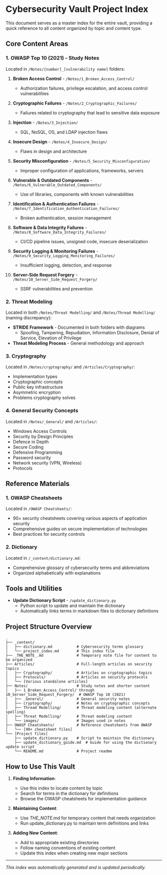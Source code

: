 # Cybersecurity Vault Project Index

This document serves as a master index for the entire vault, providing a quick reference to all content organized by topic and content type.

## Core Content Areas

### 1. OWASP Top 10 (2021) - Study Notes
Located in `/Notes/[number]_[vulnerability name]` folders:

1. **Broken Access Control** - `/Notes/1_Broken_Access_Control/`
   - Authorization failures, privilege escalation, and access control vulnerabilities
   
2. **Cryptographic Failures** - `/Notes/2_Cryptographic_Failures/`
   - Failures related to cryptography that lead to sensitive data exposure
   
3. **Injection** - `/Notes/3_Injection/`
   - SQL, NoSQL, OS, and LDAP injection flaws
   
4. **Insecure Design** - `/Notes/4_Insecure_Design/`
   - Flaws in design and architecture
   
5. **Security Misconfiguration** - `/Notes/5_Security_Misconfiguration/`
   - Improper configuration of applications, frameworks, servers
   
6. **Vulnerable & Outdated Components** - `/Notes/6_Vulnerable_Outdated_Components/`
   - Use of libraries, components with known vulnerabilities
   
7. **Identification & Authentication Failures** - `/Notes/7_Identification_Authentication_Failures/`
   - Broken authentication, session management
   
8. **Software & Data Integrity Failures** - `/Notes/8_Software_Data_Integrity_Failures/`
   - CI/CD pipeline issues, unsigned code, insecure deserialization
   
9. **Security Logging & Monitoring Failures** - `/Notes/9_Security_Logging_Monitoring_Failures/`
   - Insufficient logging, detection, and response
   
10. **Server-Side Request Forgery** - `/Notes/10_Server_Side_Request_Forgery/`
    - SSRF vulnerabilities and prevention

### 2. Threat Modeling
Located in both `/Notes/Threat Modelling/` and `/Notes/Thread Modelling/` (naming discrepancy):

- **STRIDE Framework** - Documented in both folders with diagrams
  - Spoofing, Tampering, Repudiation, Information Disclosure, Denial of Service, Elevation of Privilege
- **Threat Modeling Process** - General methodology and approach

### 3. Cryptography
Located in `/Notes/cryptography/` and `/Articles/Cryptography/`:

- Implementation types
- Cryptographic concepts 
- Public key infrastructure
- Asymmetric encryption
- Problems cryptography solves

### 4. General Security Concepts
Located in `/Notes/_General/` and `/Articles/`:

- Windows Access Controls
- Security by Design Principles
- Defence in Depth
- Secure Coding
- Defensive Programming
- Password security
- Network security (VPN, Wireless)
- Protocols

## Reference Materials

### 1. OWASP Cheatsheets
Located in `/OWASP Cheatsheets/`:

- 90+ security cheatsheets covering various aspects of application security
- Comprehensive guides on secure implementation of technologies
- Best practices for security controls

### 2. Dictionary
Located in `/_content/dictionary.md`:

- Comprehensive glossary of cybersecurity terms and abbreviations
- Organized alphabetically with explanations

## Tools and Utilities

- **Update Dictionary Script** - `/update_dictionary.py`
  - Python script to update and maintain the dictionary
  - Automatically links terms in markdown files to dictionary definitions

## Project Structure Overview

```
.
├── _content/
│   ├── dictionary.md           # Cybersecurity terms glossary
│   └── project_index.md        # This index file
├── _THE_NOTE_.md               # Temporary note file for content to be organized
├── Articles/                   # Full-length articles on security topics
│   ├── Cryptography/           # Articles on cryptographic topics
│   ├── Protocols/              # Articles on security protocols
│   └── [Various standalone articles]
├── Notes/                      # Study notes and shorter content
│   ├── 1_Broken_Access_Control/ through 10_Server_Side_Request_Forgery/  # OWASP Top 10 (2021)
│   ├── _General/               # General security notes
│   ├── cryptography/           # Notes on cryptographic concepts
│   ├── Thread Modelling/       # Threat modeling content (alternate spelling)
│   ├── Threat Modelling/       # Threat modeling content
│   └── images/                 # Images used in notes
├── OWASP Cheatsheets/          # Reference cheatsheets from OWASP
│   └── [90+ cheatsheet files]
└── [Project files]
    ├── update_dictionary.py    # Script to maintain the dictionary
    ├── update_dictionary_guide.md  # Guide for using the dictionary update script
    └── README.md               # Project readme
```

## How to Use This Vault

1. **Finding Information**:
   - Use this index to locate content by topic
   - Search for terms in the dictionary for definitions
   - Browse the OWASP cheatsheets for implementation guidance

2. **Maintaining Content**:
   - Use _THE_NOTE_.md for temporary content that needs organization
   - Run update_dictionary.py to maintain term definitions and links

3. **Adding New Content**:
   - Add to appropriate existing directories
   - Follow naming conventions of existing content
   - Update this index when creating new major sections

---

*This index was automatically generated and is updated periodically.* 